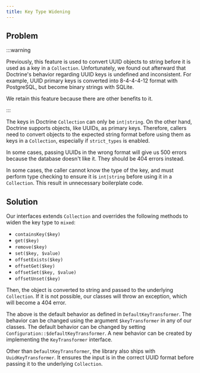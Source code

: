 ```yaml
---
title: Key Type Widening
---
```


## Problem

:::warning

Previously, this feature is used to convert UUID objects to string before it is
used as a key in a `Collection`. Unfortunately, we found out afterward that
Doctrine's behavior regarding UUID keys is undefined and inconsistent. For
example, UUID primary keys is converted into 8-4-4-4-12 format with PostgreSQL,
but become binary strings with SQLite.

We retain this feature because there are other benefits to it.

:::

The keys in Doctrine `Collection` can only be `int|string`. On the other
hand, Doctrine supports objects, like UUIDs, as primary keys. Therefore, callers
need to convert objects to the expected string format before using them as keys
in a `Collection`, especially if `strict_types` is enabled.

In some cases, passing UUIDs in the wrong format will give us 500 errors because
the database doesn't like it. They should be 404 errors instead.

In some cases, the caller cannot know the type of the key, and must perform type
checking to ensure it is `int|string` before using it in a `Collection`. This
result in unnecessary boilerplate code.

## Solution

Our interfaces extends `Collection` and overrides the following methods to widen
the key type to `mixed`:

* `containsKey($key)`
* `get($key)`
* `remove($key)`
* `set($key, $value)`
* `offsetExists($key)`
* `offsetGet($key)`
* `offsetSet($key, $value)`
* `offsetUnset($key)`
 
Then, the object is converted to string and passed to the underlying
`Collection`. If it is not possible, our classes will throw an exception, which
will become a 404 error.

The above is the default behavior as defined in `DefaultKeyTransformer`. The
behavior can be changed using the argument `$keyTransformer` in any of our
classes. The default behavior can be changed by setting
`Configuration::$defaultKeyTransformer`. A new behavior can be created by
implementing the `KeyTransformer` interface.

Other than `DefaultKeyTransformer`, the library also ships with
`UuidKeyTransformer`. It ensures the input is in the correct UUID format before
passing it to the underlying `Collection`.